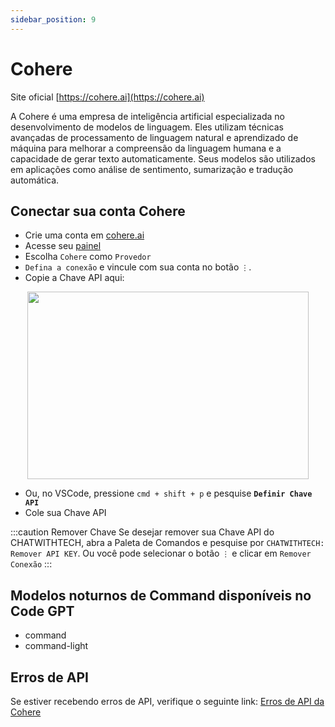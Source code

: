 ```yaml
---
sidebar_position: 9
---
```

# Cohere
Site oficial [https://cohere.ai](https://cohere.ai)

A Cohere é uma empresa de inteligência artificial especializada no desenvolvimento de modelos de linguagem. Eles utilizam técnicas avançadas de processamento de linguagem natural e aprendizado de máquina para melhorar a compreensão da linguagem humana e a capacidade de gerar texto automaticamente. Seus modelos são utilizados em aplicações como análise de sentimento, sumarização e tradução automática.

## Conectar sua conta Cohere
- Crie uma conta em [cohere.ai](https://cohere.ai/)
- Acesse seu [painel](https://dashboard.cohere.com/api-keys)
- Escolha `Cohere` como `Provedor`
- `Defina a conexão` e vincule com sua conta no botão `⋮`.
- Copie a Chave API aqui:

<p align="center">
      <img width="450" height="300" src="https://github.com/davila7/code-gpt-docs/assets/37567214/2a15c150-bbac-4376-9e0f-d96068220db2" />
</p>

 
- Ou, no VSCode, pressione `cmd + shift + p` e pesquise **`Definir Chave API`**
- Cole sua Chave API

:::caution Remover Chave
Se desejar remover sua Chave API do CHATWITHTECH, abra a Paleta de Comandos e pesquise por `CHATWITHTECH: Remover API KEY`. Ou você pode selecionar o botão `⋮` e clicar em `Remover Conexão`
:::
## Modelos noturnos de Command disponíveis no Code GPT
- command
- command-light
  
## Erros de API
Se estiver recebendo erros de API, verifique o seguinte link: [Erros de API da Cohere](https://docs.cohere.ai/reference/errors)

